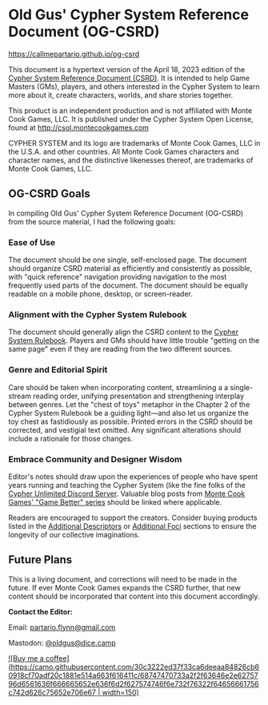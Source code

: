 
# Old Gus' Cypher System Reference Document (OG-CSRD)

https://callmepartario.github.io/og-csrd

This document is a hypertext version of the April 18, 2023 edition of the [Cypher System Reference Document (CSRD)](http://csol.montecookgames.com/). It is intended to help Game Masters (GMs), players, and others interested in the Cypher System to learn more about it, create characters, worlds, and share stories together.

This product is an independent production and is not affiliated with Monte Cook Games, LLC. It is published under the Cypher System Open License, found at http://csol.montecookgames.com

CYPHER SYSTEM and its logo are trademarks of Monte Cook Games, LLC in the U.S.A. and other countries. All Monte Cook Games characters and character names, and the distinctive likenesses thereof, are trademarks of Monte Cook Games, LLC.

## OG-CSRD Goals

In compiling Old Gus' Cypher System Reference Document (OG-CSRD) from the source material, I had the following goals:

### Ease of Use

The document should be one single, self-enclosed page. The document should organize CSRD material as efficiently and consistently as possible, with "quick reference" navigation providing navigation to the most frequently used parts of the document. The document should be equally readable on a mobile phone, desktop, or screen-reader.

### Alignment with the Cypher System Rulebook

The document should generally align the CSRD content to the [Cypher System Rulebook](https://www.montecookgames.com/store/product/cypher-system-rulebook-2/). Players and GMs should have little trouble "getting on the same page" even if they are reading from the two different sources.

### Genre and Editorial Spirit

Care should be taken when incorporating content, streamlining a a single-stream reading order, unifying presentation and strengthening interplay between genres. Let the "chest of toys" metaphor in the Chapter 2 of the Cypher System Rulebook be a guiding light—and also let us organize the toy chest as fastidiously as possible. Printed errors in the CSRD should be corrected, and vestigial text omitted. Any significant alterations should include a rationale for those changes.

### Embrace Community and Designer Wisdom

Editor's notes should draw upon the experiences of people who have spent years running and teaching the Cypher System (like the fine folks of the [Cypher Unlimited Discord Server](https://discord.com/invite/WQYRWhn). Valuable blog posts from [Monte Cook Games' "Game Better" series](https://www.montecookgames.com/category/all-news/game-better/) should be linked where applicable.

Readers are encouraged to support the creators. Consider buying products listed in the [Additional Descriptors](https://callmepartario.github.io/og-csrd/#additional-descriptors) or [Additional Foci](https://callmepartario.github.io/og-csrd/#additional-foci) sections to ensure the longevity of our collective imaginations.
## Future Plans

This is a living document, and corrections will need to be made in the future. If ever Monte Cook Games expands the CSRD further, that new content should be incorporated that content into this document accordingly.


**Contact the Editor:** 

Email: partario.flynn@gmail.com

Mastodon: [@oldgus@dice.camp](https://dice.camp/@oldgus)

[![Buy me a coffee](https://camo.githubusercontent.com/30c3222ed37f33ca6deeaa84826cb60918cf70adf20c1881e514a663f616411c/68747470733a2f2f63646e2e6275796d6561636f666665652e636f6d2f627574746f6e732f76322f64656661756c742d626c75652e706e67 | width=150)](https://ko-fi.com/oldgus)
